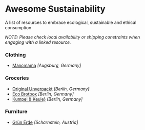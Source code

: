 Awesome Sustainability
======================

A list of resources to embrace ecological, sustainable and ethical consumption


*NOTE: Please check local availability or shipping constraints when engaging with a linked 
resource.*



### Clothing

+   [Manomama](https://www.manomama.de/) *[Augsburg, Germany]*



### Groceries

+   [Original Unverpackt](http://original-unverpackt.de) *[Berlin, Germany]*
+   [Eco Brotbox](https://www.ecobrotbox.de) *[Berlin, Germany]*
+   [Kumpel & Keule}](https://www.kumpelundkeule.de) *[Berlin, Germany]*


### Furniture

+   [Grün Erde](https://www.grueneerde.com) *[Scharnstein, Austria]*
